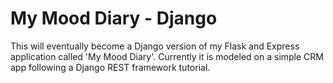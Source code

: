 # My Mood Diary - Django

This will eventually become a Django version of my Flask and Express application called 'My Mood Diary'. Currently it is modeled on a simple CRM app following a Django REST framework tutorial.